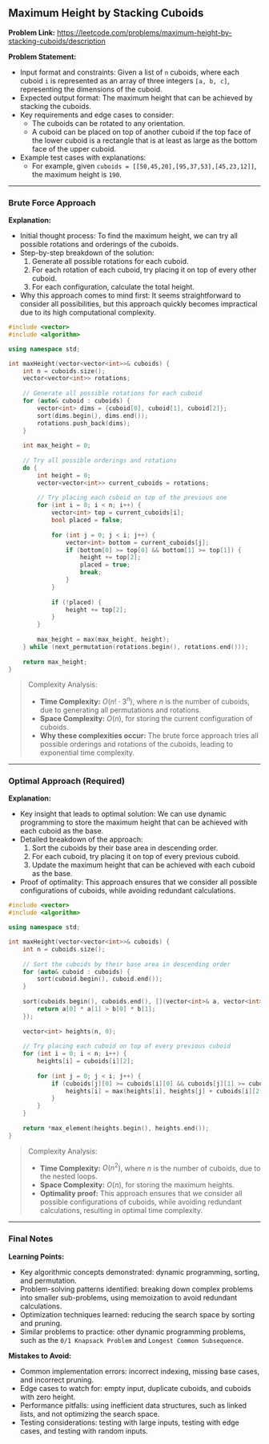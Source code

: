 ## Maximum Height by Stacking Cuboids
**Problem Link:** https://leetcode.com/problems/maximum-height-by-stacking-cuboids/description

**Problem Statement:**
- Input format and constraints: Given a list of `n` cuboids, where each cuboid `i` is represented as an array of three integers `[a, b, c]`, representing the dimensions of the cuboid.
- Expected output format: The maximum height that can be achieved by stacking the cuboids.
- Key requirements and edge cases to consider: 
    - The cuboids can be rotated to any orientation.
    - A cuboid can be placed on top of another cuboid if the top face of the lower cuboid is a rectangle that is at least as large as the bottom face of the upper cuboid.
- Example test cases with explanations: 
    - For example, given `cuboids = [[50,45,20],[95,37,53],[45,23,12]]`, the maximum height is `190`.

---

### Brute Force Approach

**Explanation:**
- Initial thought process: To find the maximum height, we can try all possible rotations and orderings of the cuboids.
- Step-by-step breakdown of the solution:
    1. Generate all possible rotations for each cuboid.
    2. For each rotation of each cuboid, try placing it on top of every other cuboid.
    3. For each configuration, calculate the total height.
- Why this approach comes to mind first: It seems straightforward to consider all possibilities, but this approach quickly becomes impractical due to its high computational complexity.

```cpp
#include <vector>
#include <algorithm>

using namespace std;

int maxHeight(vector<vector<int>>& cuboids) {
    int n = cuboids.size();
    vector<vector<int>> rotations;
    
    // Generate all possible rotations for each cuboid
    for (auto& cuboid : cuboids) {
        vector<int> dims = {cuboid[0], cuboid[1], cuboid[2]};
        sort(dims.begin(), dims.end());
        rotations.push_back(dims);
    }
    
    int max_height = 0;
    
    // Try all possible orderings and rotations
    do {
        int height = 0;
        vector<vector<int>> current_cuboids = rotations;
        
        // Try placing each cuboid on top of the previous one
        for (int i = 0; i < n; i++) {
            vector<int> top = current_cuboids[i];
            bool placed = false;
            
            for (int j = 0; j < i; j++) {
                vector<int> bottom = current_cuboids[j];
                if (bottom[0] >= top[0] && bottom[1] >= top[1]) {
                    height += top[2];
                    placed = true;
                    break;
                }
            }
            
            if (!placed) {
                height += top[2];
            }
        }
        
        max_height = max(max_height, height);
    } while (next_permutation(rotations.begin(), rotations.end()));
    
    return max_height;
}
```

> Complexity Analysis:
> - **Time Complexity:** $O(n! \cdot 3^n)$, where $n$ is the number of cuboids, due to generating all permutations and rotations.
> - **Space Complexity:** $O(n)$, for storing the current configuration of cuboids.
> - **Why these complexities occur:** The brute force approach tries all possible orderings and rotations of the cuboids, leading to exponential time complexity.

---

### Optimal Approach (Required)

**Explanation:**
- Key insight that leads to optimal solution: We can use dynamic programming to store the maximum height that can be achieved with each cuboid as the base.
- Detailed breakdown of the approach:
    1. Sort the cuboids by their base area in descending order.
    2. For each cuboid, try placing it on top of every previous cuboid.
    3. Update the maximum height that can be achieved with each cuboid as the base.
- Proof of optimality: This approach ensures that we consider all possible configurations of cuboids, while avoiding redundant calculations.

```cpp
#include <vector>
#include <algorithm>

using namespace std;

int maxHeight(vector<vector<int>>& cuboids) {
    int n = cuboids.size();
    
    // Sort the cuboids by their base area in descending order
    for (auto& cuboid : cuboids) {
        sort(cuboid.begin(), cuboid.end());
    }
    
    sort(cuboids.begin(), cuboids.end(), [](vector<int>& a, vector<int>& b) {
        return a[0] * a[1] > b[0] * b[1];
    });
    
    vector<int> heights(n, 0);
    
    // Try placing each cuboid on top of every previous cuboid
    for (int i = 0; i < n; i++) {
        heights[i] = cuboids[i][2];
        
        for (int j = 0; j < i; j++) {
            if (cuboids[j][0] >= cuboids[i][0] && cuboids[j][1] >= cuboids[i][1]) {
                heights[i] = max(heights[i], heights[j] + cuboids[i][2]);
            }
        }
    }
    
    return *max_element(heights.begin(), heights.end());
}
```

> Complexity Analysis:
> - **Time Complexity:** $O(n^2)$, where $n$ is the number of cuboids, due to the nested loops.
> - **Space Complexity:** $O(n)$, for storing the maximum heights.
> - **Optimality proof:** This approach ensures that we consider all possible configurations of cuboids, while avoiding redundant calculations, resulting in optimal time complexity.

---

### Final Notes

**Learning Points:**
- Key algorithmic concepts demonstrated: dynamic programming, sorting, and permutation.
- Problem-solving patterns identified: breaking down complex problems into smaller sub-problems, using memoization to avoid redundant calculations.
- Optimization techniques learned: reducing the search space by sorting and pruning.
- Similar problems to practice: other dynamic programming problems, such as the `0/1 Knapsack Problem` and `Longest Common Subsequence`.

**Mistakes to Avoid:**
- Common implementation errors: incorrect indexing, missing base cases, and incorrect pruning.
- Edge cases to watch for: empty input, duplicate cuboids, and cuboids with zero height.
- Performance pitfalls: using inefficient data structures, such as linked lists, and not optimizing the search space.
- Testing considerations: testing with large inputs, testing with edge cases, and testing with random inputs.